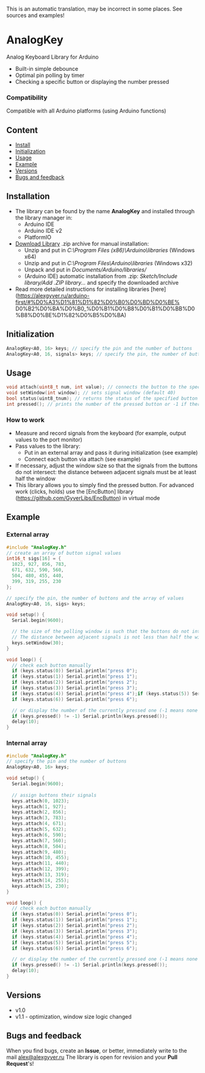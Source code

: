 This is an automatic translation, may be incorrect in some places. See sources and examples!

# AnalogKey
Analog Keyboard Library for Arduino
- Built-in simple debounce
- Optimal pin polling by timer
- Checking a specific button or displaying the number pressed

### Compatibility
Compatible with all Arduino platforms (using Arduino functions)

## Content
- [Install](#install)
- [Initialization](#init)
- [Usage](#usage)
- [Example](#example)
- [Versions](#versions)
- [Bugs and feedback](#feedback)

<a id="install"></a>
## Installation
- The library can be found by the name **AnalogKey** and installed through the library manager in:
    - Arduino IDE
    - Arduino IDE v2
    - PlatformIO
- [Download Library](https://github.com/GyverLibs/AnalogKey/archive/refs/heads/main.zip) .zip archive for manual installation:
    - Unzip and put in *C:\Program Files (x86)\Arduino\libraries* (Windows x64)
    - Unzip and put in *C:\Program Files\Arduino\libraries* (Windows x32)
    - Unpack and put in *Documents/Arduino/libraries/*
    - (Arduino IDE) automatic installation from .zip: *Sketch/Include library/Add .ZIP library…* and specify the downloaded archive
- Read more detailed instructions for installing libraries [here] (https://alexgyver.ru/arduino-first/#%D0%A3%D1%81%D1%82%D0%B0%D0%BD%D0%BE% D0%B2%D0%BA%D0%B0_%D0%B1%D0%B8%D0%B1%D0%BB%D0%B8%D0%BE%D1%82%D0%B5%D0%BA)

<a id="init"></a>
## Initialization
```cpp
AnalogKey<A0, 16> keys; // specify the pin and the number of buttons
AnalogKey<A0, 16, signals> keys; // specify the pin, the number of buttons and the external array of signals
```

<a id="usage"></a>
## Usage
```cpp
void attach(uint8_t num, int value); // connects the button to the specified value
void setWindow(int window); // sets signal window (default 40)
bool status(uint8_tnum); // returns the status of the specified button
int pressed(); // prints the number of the pressed button or -1 if there are no buttons pressed
```
### How to work
- Measure and record signals from the keyboard (for example, output values ​​to the port monitor)
- Pass values ​​to the library:
    - Put in an external array and pass it during initialization (see example)
    - Connect each button via attach (see example)
- If necessary, adjust the window size so that the signals from the buttons do not intersect: the distance between adjacent signals must be at least half the window
- This library allows you to simply find the pressed button. For advanced work (clicks, holds) use the [EncButton] library (https://github.com/GyverLibs/EncButton) in virtual mode

<a id="example"></a>
## Example
### External array
```cpp
#include "AnalogKey.h"
// create an array of button signal values
int16_t sigs[16] = {
  1023, 927, 856, 783,
  671, 632, 590, 560,
  504, 480, 455, 440,
  399, 319, 255, 230
};

// specify the pin, the number of buttons and the array of values
AnalogKey<A0, 16, sigs> keys;

void setup() {
  Serial.begin(9600);

  // the size of the polling window is such that the buttons do not intersect
  // The distance between adjacent signals is not less than half the window!
  keys.setWindow(30);
}

void loop() {
  // check each button manually
  if (keys.status(0)) Serial.println("press 0");
  if (keys.status(1)) Serial.println("press 1");
  if (keys.status(2)) Serial.println("press 2");
  if (keys.status(3)) Serial.println("press 3");
  if (keys.status(4)) Serial.println("press 4");if (keys.status(5)) Serial.println("press 5");
  if (keys.status(6)) Serial.println("press 6");

  // or display the number of the currently pressed one (-1 means none is pressed)
  if (keys.pressed() != -1) Serial.println(keys.pressed());
  delay(10);
}
```

### Internal array
```cpp
#include "AnalogKey.h"
// specify the pin and the number of buttons
AnalogKey<A0, 16> keys;

void setup() {
  Serial.begin(9600);
  
  // assign buttons their signals
  keys.attach(0, 1023);
  keys.attach(1, 927);
  keys.attach(2, 856);
  keys.attach(3, 783);
  keys.attach(4, 671);
  keys.attach(5, 632);
  keys.attach(6, 590);
  keys.attach(7, 560);
  keys.attach(8, 504);
  keys.attach(9, 480);
  keys.attach(10, 455);
  keys.attach(11, 440);
  keys.attach(12, 399);
  keys.attach(13, 319);
  keys.attach(14, 255);
  keys.attach(15, 230);
}

void loop() {
  // check each button manually
  if (keys.status(0)) Serial.println("press 0");
  if (keys.status(1)) Serial.println("press 1");
  if (keys.status(2)) Serial.println("press 2");
  if (keys.status(3)) Serial.println("press 3");
  if (keys.status(4)) Serial.println("press 4");
  if (keys.status(5)) Serial.println("press 5");
  if (keys.status(6)) Serial.println("press 6");

  // or display the number of the currently pressed one (-1 means none is pressed)
  if (keys.pressed() != -1) Serial.println(keys.pressed());
  delay(10);
}
```

<a id="versions"></a>
## Versions
- v1.0
- v1.1 - optimization, window size logic changed

<a id="feedback"></a>
## Bugs and feedback
When you find bugs, create an **Issue**, or better, immediately write to the mail [alex@alexgyver.ru](mailto:alex@alexgyver.ru)
The library is open for revision and your **Pull Request**'s!